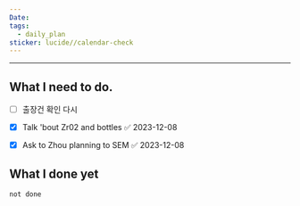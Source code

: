 ```yaml
---
Date: 
tags:
  - daily_plan
sticker: lucide//calendar-check
---
```

---
## What I need to do.

- [ ] 출장건 확인 다시
- [x] Talk 'bout Zr02 and bottles ✅ 2023-12-08
- [x] Ask to Zhou planning to SEM ✅ 2023-12-08



## What I done yet
```tasks
not done
```

